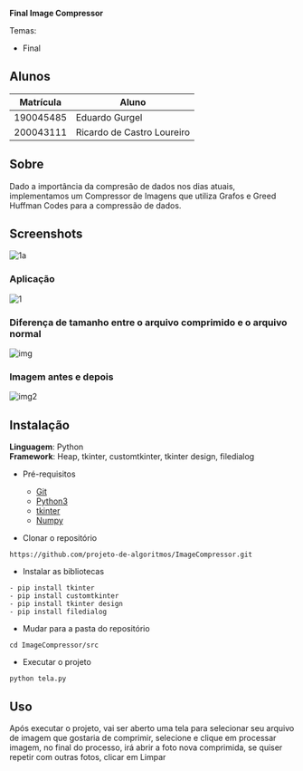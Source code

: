 **Final Image Compressor** 

Temas:
 
 - Final 
 
## Alunos
|Matrícula | Aluno |
| -- | -- |
| 190045485  |  Eduardo Gurgel |
| 200043111  |  Ricardo de Castro Loureiro |

## Sobre 
Dado a importância da compresão de dados nos dias atuais, implementamos um Compressor de Imagens que utiliza Grafos e Greed Huffman Codes para a compressão de dados.

## Screenshots

![1a](https://user-images.githubusercontent.com/51385738/165204880-d9690c5e-4c94-42a2-8198-6193239daed5.jpg)

### Aplicação
![1](https://user-images.githubusercontent.com/51385738/165204892-eedd9dc0-6f3e-4af2-b34d-851896081550.JPG)

### Diferença de tamanho entre o arquivo comprimido e o arquivo normal
![img](https://user-images.githubusercontent.com/51385738/165204904-e3052800-4d73-481f-b1cb-be2870164ed3.JPG)

### Imagem antes e depois
![img2](https://user-images.githubusercontent.com/51385738/165204913-ba8684cc-14ad-4268-8a10-04270ba18735.jpg)

## Instalação 
**Linguagem**: Python<br>
**Framework**: Heap, tkinter, customtkinter, tkinter design, filedialog<br>

* Pré-requisitos
  * [Git](https://git-scm.com/)
  * [Python3](https://www.python.org/)
  * [tkinter](https://docs.python.org/3/library/tkinter.html)
  * [Numpy](https://numpy.org)


* Clonar o repositório
```
https://github.com/projeto-de-algoritmos/ImageCompressor.git
```

* Instalar as bibliotecas
```
- pip install tkinter
- pip install customtkinter
- pip install tkinter design
- pip install filedialog
  ```

* Mudar para a pasta do repositório
 ```
 cd ImageCompressor/src
 ```
 
 * Executar o projeto
  ```
  python tela.py
  ```

## Uso 
Após executar o projeto, vai ser aberto uma tela para selecionar seu arquivo de imagem que gostaria de comprimir, selecione e clique em processar imagem, no final do processo, irá abrir a foto nova comprimida, se quiser repetir com outras fotos, clicar em Limpar





